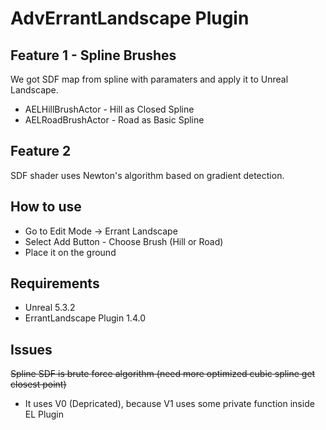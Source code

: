 # AdvErrantLandscape Plugin

## Feature 1 - Spline Brushes
We got SDF map from spline with paramaters and apply it to Unreal Landscape.

+ AELHillBrushActor - Hill as Closed Spline
+ AELRoadBrushActor - Road as Basic Spline

## Feature 2
SDF shader uses Newton's algorithm based on gradient detection.

## How to use
* Go to Edit Mode -> Errant Landscape
* Select Add Button - Choose Brush (Hill or Road)
* Place it on the ground

## Requirements
+ Unreal 5.3.2
+ ErrantLandscape Plugin 1.4.0

## Issues
~~Spline SDF is brute force algorithm (need more optimized cubic spline get closest point)~~
+ It uses V0 (Depricated), because V1 uses some private function inside EL Plugin